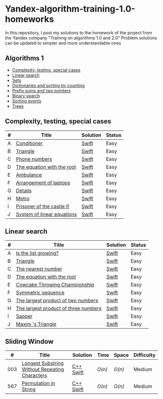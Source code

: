 # Yandex-algorithm-training-1.0-homeworks
In this repository, I post my solutions to the homework of the project from the Yandex company "Training on algorithms 1.0 and 2.0" Problem solutions can be updated to simpler and more understandable ones


## Algorithms 1

* [Complexity, testing, special cases](https://github.com/MustafaNatur/Yandex-algorithm-training-1.0-homeworks/#Complexity-testing-special-cases)
* [Linear search](https://github.com/MustafaNatur/Yandex-algorithm-training-1.0-homeworks/#Linear-search)
* [Sets](https://github.com/MustafaNatur/Yandex-algorithm-training-1.0-homeworks/#Sets)
* [Dictionaries and sorting by counting](https://github.com/MustafaNatur/Yandex-algorithm-training-1.0-homeworks/#Dictionaries-and-sorting-by-counting)
* [Prefix sums and two pointers](https://github.com/MustafaNatur/Yandex-algorithm-training-1.0-homeworks/#Prefix-sums-and-two-pointers)
* [Binary search](https://github.com/MustafaNatur/Yandex-algorithm-training-1.0-homeworks/#Binary-search)
* [Sorting events](https://github.com/MustafaNatur/Yandex-algorithm-training-1.0-homeworks/#Sorting-events)
* [Trees](https://github.com/MustafaNatur/Yandex-algorithm-training-1.0-homeworks/#Trees)


## Complexity, testing, special cases
|  #  | Title           |  Solution       |  Status         |
|-----|---------------- | --------------- | --------------- |
A | [Conditioner](https://contest.yandex.ru/contest/27393/problems/A/) | [Swift](./1.0/A.swift)| Easy ||
B | [Triangle](https://contest.yandex.ru/contest/27393/problems/B/) | [Swift](./1.0/B.swift)| Easy ||
C | [Phone numbers](https://contest.yandex.ru/contest/27393/problems/C/) | [Swift](./1.0/C.swift)| Easy ||
D | [The equation with the root](https://contest.yandex.ru/contest/27393/problems/D/) | [Swift](./1.0/D.swift)| Easy ||
E | [Ambulance](https://contest.yandex.ru/contest/27393/problems/E/) | [Swift](./1.0/E.swift)| Easy ||
F | [Arrangement of laptops](https://contest.yandex.ru/contest/27393/problems/F/) | [Swift](./1.0/F.swift)| Easy ||
G | [Details](https://contest.yandex.ru/contest/27393/problems/G/) | [Swift](./1.0/G.swift)| Easy ||
H | [Metro](https://contest.yandex.ru/contest/27393/problems/H/) | [Swift](./1.0/H.swift)| Easy ||
I | [Prisoner of the castle If](https://contest.yandex.ru/contest/27393/problems/I/) | [Swift](./1.0/I.swift)| Easy ||
J | [System of linear equations](https://contest.yandex.ru/contest/27393/problems/J/) | [Swift](./1.0/J.swift)| Easy ||

## Linear search
|  #  | Title           |  Solution       |  Status         |
|-----|---------------- | --------------- | --------------- |
A | [Is the list growing?](https://contest.yandex.ru/contest/27472/problems/A/) | [Swift](./2.0/A.swift)| Easy ||
B | [Triangle](https://contest.yandex.ru/contest/27393/problems/B/) | [Swift](./2.0/B.swift)| Easy ||
C | [The nearest number](https://contest.yandex.ru/contest/27393/problems/C/) | [Swift](./2.0/C.swift)| Easy ||
D | [The equation with the root](https://contest.yandex.ru/contest/27393/problems/D/) | [Swift](./2.0/D.swift)| Easy ||
E | [Cowcake Throwing Championship](https://contest.yandex.ru/contest/27393/problems/E/) | [Swift](./2.0/E.swift)| Easy ||
F | [Symmetric sequence](https://contest.yandex.ru/contest/27393/problems/F/) | [Swift](./2.0/F.swift)| Easy ||
G | [The largest product of two numbers](https://contest.yandex.ru/contest/27393/problems/G/) | [Swift](./2.0/G.swift)| Easy ||
H | [The largest product of three numbers](https://contest.yandex.ru/contest/27393/problems/H/) | [Swift](./2.0/H.swift)| Easy ||
I | [Sapper](https://contest.yandex.ru/contest/27393/problems/I/) | [Swift](./2.0/I.swift)| Easy ||
J | [Maxim 's Triangle](https://contest.yandex.ru/contest/27393/problems/J/) | [Swift](./2.0/J.swift)| Easy ||



## Sliding Window
|  #  | Title           |  Solution       |  Time           | Space           | Difficulty    |
|-----|---------------- | --------------- | --------------- | --------------- | ------------- |
003 | [Longest Substring Without Repeating Characters](https://leetcode.com/problems/longest-substring-without-repeating-characters/?envType=study-plan&id=algorithm-i) | [C++](./C++/Longest_Substring_Without_Repeating_Characters.cpp) [Swift](./Swift/Longest_Substring_Without_Repeating_Characters.swift)| _O(n)_ | _O(n)_ | Medium ||
567 | [Permutation in String](https://leetcode.com/problems/permutation-in-string/?envType=study-plan&id=algorithm-i) | [C++](./C++/Permutation_in_String.cpp) [Swift](./Swift/Permutation_in_String.swift)| _O(n)_ | _O(n)_ | Medium ||
